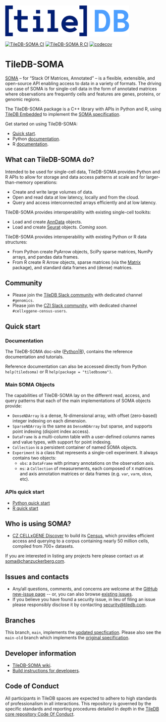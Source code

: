 <a href="https://tiledb.com"><img src="https://github.com/TileDB-Inc/TileDB/raw/dev/doc/source/_static/tiledb-logo_color_no_margin_@4x.png" alt="TileDB logo" width="400"></a>

[![TileDB-SOMA CI](https://github.com/single-cell-data/TileDB-SOMA/actions/workflows/ci.yml/badge.svg)](https://github.com/single-cell-data/TileDB-SOMA/actions/workflows/ci.yml)
[![TileDB-SOMA R CI](https://github.com/single-cell-data/TileDB-SOMA/actions/workflows/r-ci.yml/badge.svg)](https://github.com/single-cell-data/TileDB-SOMA/actions/workflows/r-ci.yml)
[![codecov](https://codecov.io/github/single-cell-data/TileDB-SOMA/branch/main/graph/badge.svg)](https://codecov.io/github/single-cell-data/TileDB-SOMA)


# TileDB-SOMA

[SOMA](https://github.com/single-cell-data/SOMA/tree/main) – for “Stack Of Matrices, Annotated” – is a flexible, extensible, and open-source API enabling access to data in a variety of formats. The driving use case of SOMA is for single-cell data in the form of annotated matrices where observations are frequently cells and features are genes, proteins, or genomic regions.

The TileDB-SOMA package is a C++ library with APIs in Python and R, using [TileDB
Embedded](https://github.com/TileDB-Inc/TileDB) to implement the
[SOMA specification](https://github.com/single-cell-data/SOMA/blob/main/abstract_specification.md).

Get started on using TileDB-SOMA:

* [Quick start](#quick-start).
* Python [documentation](https://tiledbsoma.readthedocs.io/en/latest/python-api.html). 
* R [documentation](https://single-cell-data.github.io/TileDB-SOMA/).

## What can TileDB-SOMA do?

Intended to be used for single-cell data, TileDB-SOMA provides Python and R APIs to allow for storage and data access patterns at scale and for larger-than-memory operations:


* Create and write large volumes of data.
* Open and read data at low latency, locally and from the cloud.
* Query and access interconnected arrays efficiently and at low latency.

TileDB-SOMA provides interoperability with existing single-cell toolkits:

* Load and create [AnnData](https://anndata.readthedocs.io/en/latest/) objects.
* Load and create [Seurat](https://satijalab.org/seurat/) objects. *Coming soon*.

TileDB-SOMA provides interoperability with existing Python or R data structures:

* From Python create PyArrow objects, SciPy sparse matrices, NumPy arrays, and pandas data frames.
* From R create R Arrow objects, sparse matrices (via the [Matrix](https://cran.r-project.org/package=Matrix) package), and standard data frames and (dense) matrices.


## Community

* Please join the [TileDB Slack community](https://czi.co/science-slack) with dedicated channel `#genomics`.
* Please join the [CZI Slack community](https://cziscience.slack.com/join/shared_invite/zt-czl1kp2v-sgGpY4RxO3bPYmFg2XlbZA#/shared-invite/email), with dedicated
channel `#cellxggene-census-users`.


## Quick start

### Documentation

The TileDB-SOMA doc-site ([Python](https://tiledbsoma.readthedocs.io/en/latest/python-api.html)|[R](https://single-cell-data.github.io/TileDB-SOMA/)), contains the reference documentation and tutorials.

Reference documentation can also be accessed directly from Python `help(tiledsoma)` or R `help(package = "tiledbsoma")`.

### Main SOMA Objects

The capabilities of TileDB-SOMA lay on the different read, access, and query patterns that each of the main implementations of SOMA objects provide:

* `DenseNDArray` is a dense, N-dimensional array, with offset (zero-based) integer indexing on each dimension.
* `SparseNDArray` is the same as `DenseNDArray` but sparse, and supports point indexing (disjoint index access).
* `DataFrame` is a multi-column table with a user-defined columns names and value types, with support for point indexing. 
* `Collection` is a persistent container of named SOMA objects.
* `Experiment` is a class that represents a single-cell experiment. It always contains two objects:
	* `obs`: a  `DataFrame` with primary annotations on the observation axis.
	* `ms`: a  `Collection` of measurements, each composed of `X` matrices and axis annotation matrices or data frames (e.g. `var`, `varm`, `obsm`, etc).

### APIs quick start

* [Python quick start](https://github.com/single-cell-data/TileDB-SOMA/wiki/Python-quick-start)
* [R quick start](https://github.com/single-cell-data/TileDB-SOMA/wiki/R-quick-start)

## Who is using SOMA?

* [CZ CELLxGENE Discover](https://cellxgene.cziscience.com/) to build its [Census](https://github.com/chanzuckerberg/cellxgene-census/), which provides efficient access and querying to a corpus containing nearly 50 million cells, compiled from 700+ datasets.

If you are interested in listing any projects here please contact us at [soma@chanzuckerberg.com](mailto:soma@chanzuckerberg.com).


## Issues and contacts

* Any/all questions, comments, and concerns are welcome at the [GitHub new-issue page](https://github.com/single-cell-data/TileDB-SOMA/issues/new/choose) -- or, you can also browse [existing issues](https://github.com/single-cell-data/TileDB-SOMA/issues).
* If you believe you have found a security issue, in lieu of filing an issue please responsibly disclose it by contacting [security@tiledb.com](mailto:security@tiledb.com).

## Branches

This branch, `main`, implements the [updated specfication](https://github.com/single-cell-data/SOMA/blob/main/abstract_specification.md).  Please also see the `main-old` branch which implements the [original specification](https://github.com/single-cell-data/TileDB-SOMA/blob/main-old/spec/specification.md).

## Developer information

* [TileDB-SOMA wiki](https://github.com/single-cell-data/TileDB-SOMA/wiki).
* [Build instructions for developers](libtiledbsoma/README.md).

## Code of Conduct

All participants in TileDB spaces are expected to adhere to high standards of
professionalism in all interactions. This repository is governed by the
specific standards and reporting procedures detailed in depth in the
[TileDB core repository Code Of Conduct](
https://github.com/TileDB-Inc/TileDB/blob/dev/CODE_OF_CONDUCT.md).

<!-- links -->
[tiledb]: https://github.com/TileDB-Inc/TileDB
